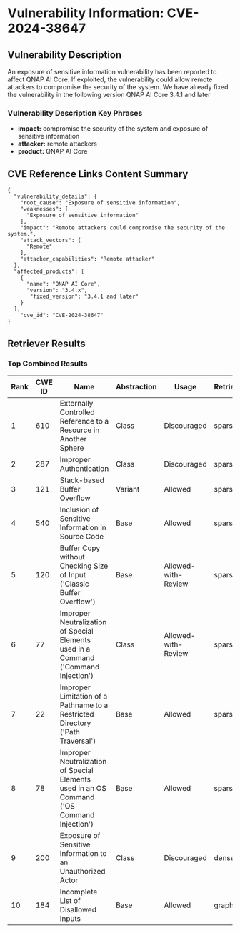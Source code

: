 # Vulnerability Information: CVE-2024-38647

## Vulnerability Description
An exposure of sensitive information vulnerability has been reported to affect QNAP AI Core. If exploited, the vulnerability could allow remote attackers to compromise the security of the system. We have already fixed the vulnerability in the following version QNAP AI Core 3.4.1 and later

### Vulnerability Description Key Phrases
- **impact:** compromise the security of the system and exposure of sensitive information
- **attacker:** remote attackers
- **product:** QNAP AI Core

## CVE Reference Links Content Summary
```
{
  "vulnerability_details": {
    "root_cause": "Exposure of sensitive information",
    "weaknesses": [
      "Exposure of sensitive information"
    ],
    "impact": "Remote attackers could compromise the security of the system.",
    "attack_vectors": [
      "Remote"
    ],
    "attacker_capabilities": "Remote attacker"
  },
  "affected_products": [
    {
      "name": "QNAP AI Core",
      "version": "3.4.x",
       "fixed_version": "3.4.1 and later"
    }
  ],
    "cve_id": "CVE-2024-38647"
}
```

## Retriever Results

### Top Combined Results

| Rank | CWE ID | Name | Abstraction | Usage  | Retrievers | Individual Scores |
|------|--------|------|-------------|-------|------------|-------------------|
| 1 | 610 | Externally Controlled Reference to a Resource in Another Sphere | Class | Discouraged | sparse | 0.086 |
| 2 | 287 | Improper Authentication | Class | Discouraged | sparse | 0.083 |
| 3 | 121 | Stack-based Buffer Overflow | Variant | Allowed | sparse | 0.083 |
| 4 | 540 | Inclusion of Sensitive Information in Source Code | Base | Allowed | sparse | 0.082 |
| 5 | 120 | Buffer Copy without Checking Size of Input ('Classic Buffer Overflow') | Base | Allowed-with-Review | sparse | 0.081 |
| 6 | 77 | Improper Neutralization of Special Elements used in a Command ('Command Injection') | Class | Allowed-with-Review | sparse | 0.078 |
| 7 | 22 | Improper Limitation of a Pathname to a Restricted Directory ('Path Traversal') | Base | Allowed | sparse | 0.077 |
| 8 | 78 | Improper Neutralization of Special Elements used in an OS Command ('OS Command Injection') | Base | Allowed | sparse | 0.077 |
| 9 | 200 | Exposure of Sensitive Information to an Unauthorized Actor | Class | Discouraged | dense | 0.555 |
| 10 | 184 | Incomplete List of Disallowed Inputs | Base | Allowed | graph | 0.002 |

